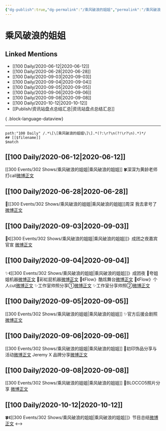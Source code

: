 ```yaml
---
{"dg-publish":true,"dg-permalink":"/乘风破浪的姐姐","permalink":"/乘风破浪的姐姐/","created":"2023-04-05T20:00:35.000+08:00","updated":"2023-04-10T16:36:08.000+08:00"}
---
```


# 乘风破浪的姐姐

## Linked Mentions
- [[100 Daily/2020-06-12\|2020-06-12]]
- [[100 Daily/2020-06-28\|2020-06-28]]
- [[100 Daily/2020-09-03\|2020-09-03]]
- [[100 Daily/2020-09-04\|2020-09-04]]
- [[100 Daily/2020-09-05\|2020-09-05]]
- [[100 Daily/2020-09-06\|2020-09-06]]
- [[100 Daily/2020-09-08\|2020-09-08]]
- [[100 Daily/2020-10-12\|2020-10-12]]
- [[Publish/资讯站盘点总结汇总\|资讯站盘点总结汇总]]

{ .block-language-dataview}

---

```expander
path:"100 Daily" /.*\[\[乘风破浪的姐姐\]\].*(?:\r?\n(?!\r?\n).*)*/
## [[$filename]]
$match
```
## [[100 Daily/2020-06-12\|2020-06-12]]
[[300 Events/302 Shows/乘风破浪的姐姐\|乘风破浪的姐姐]]
🍀深深为黄龄老师打call[微博正文](https://m.weibo.cn/6466290670/4515102915665567)
## [[100 Daily/2020-06-28\|2020-06-28]]
🌟[[300 Events/302 Shows/乘风破浪的姐姐\|乘风破浪的姐姐]]周深 我去拿号了 [微博正文](https://m.weibo.cn/6466290670/4520786993582462)
## [[100 Daily/2020-09-03\|2020-09-03]]
💫《[[300 Events/302 Shows/乘风破浪的姐姐\|乘风破浪的姐姐]]》成团之夜嘉宾官宣
[微博正文](https://m.weibo.cn/6466290670/4545014426242553)
## [[100 Daily/2020-09-04\|2020-09-04]]
✨《[[300 Events/302 Shows/乘风破浪的姐姐\|乘风破浪的姐姐]]》成团夜
🌱夸姐姐机器[微博正文](https://m.weibo.cn/6466290670/4545538600733621)
🌱彩虹屁机器[微博正文](https://m.weibo.cn/6466290670/4545542618888036)
🌱《Flow》酷炫舞台[微博正文](https://m.weibo.cn/6466290670/4545545756475547)
🌱《Flow》个人cut[微博正文](https://m.weibo.cn/6466290670/4545554459141708)
✨工作室帅照分享①[微博正文](https://m.weibo.cn/6466290670/4545551599941131)
✨工作室分享帅照②[微博正文](https://m.weibo.cn/6466290670/4545589301740233)
## [[100 Daily/2020-09-05\|2020-09-05]]
[[300 Events/302 Shows/乘风破浪的姐姐\|乘风破浪的姐姐]]
✨官方后援会剧照 [微博正文](https://m.weibo.cn/6466290670/4545905779024478)
## [[100 Daily/2020-09-06\|2020-09-06]]
[[300 Events/302 Shows/乘风破浪的姐姐\|乘风破浪的姐姐]]
🍎初印饰品分享与活动[微博正文](https://m.weibo.cn/6466290670/4546076214562188)
 Jeremy X 品牌分享[微博正文](https://m.weibo.cn/6466290670/4546156657382264)
## [[100 Daily/2020-09-08\|2020-09-08]]
[[300 Events/302 Shows/乘风破浪的姐姐\|乘风破浪的姐姐]]
💫BLOCCO5照片分享 [微博正文](https://m.weibo.cn/6466290670/4546879305823960)
## [[100 Daily/2020-10-12\|2020-10-12]]
🍀《[[300 Events/302 Shows/乘风破浪的姐姐\|乘风破浪的姐姐]]》节目总结[微博正文](https://m.weibo.cn/6466290670/4559338750097076)
<-->